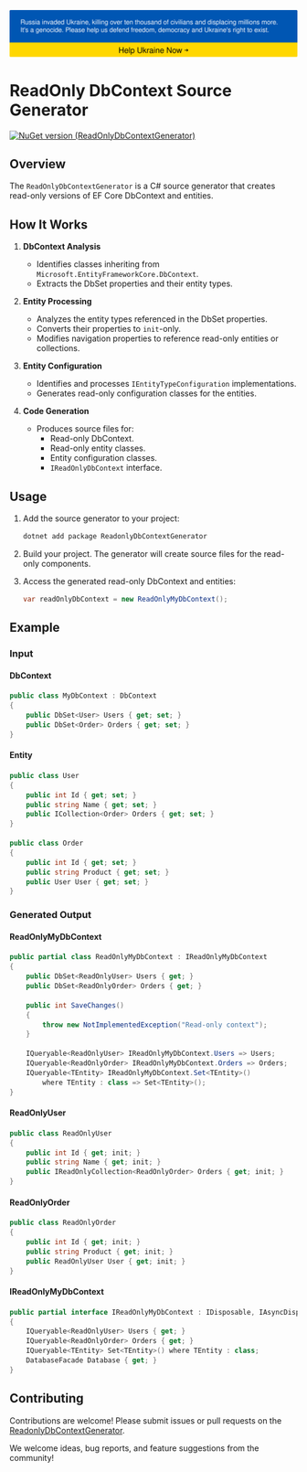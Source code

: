[![Stand With Ukraine](https://raw.githubusercontent.com/vshymanskyy/StandWithUkraine/main/banner2-direct.svg)](https://stand-with-ukraine.pp.ua)

# ReadOnly DbContext Source Generator
[![NuGet version (ReadOnlyDbContextGenerator)](https://img.shields.io/nuget/v/ReadOnlyDbContextGenerator.svg?style=flat-square)](https://www.nuget.org/packages/ReadOnlyDbContextGenerator/)

## Overview

The `ReadOnlyDbContextGenerator` is a C# source generator that creates read-only versions of EF Core DbContext and entities.

## How It Works

1. **DbContext Analysis**
   - Identifies classes inheriting from `Microsoft.EntityFrameworkCore.DbContext`.
   - Extracts the DbSet properties and their entity types.

2. **Entity Processing**
   - Analyzes the entity types referenced in the DbSet properties.
   - Converts their properties to `init`-only.
   - Modifies navigation properties to reference read-only entities or collections.

3. **Entity Configuration**
   - Identifies and processes `IEntityTypeConfiguration` implementations.
   - Generates read-only configuration classes for the entities.

4. **Code Generation**
   - Produces source files for:
     - Read-only DbContext.
     - Read-only entity classes.
     - Entity configuration classes.
     - `IReadOnlyDbContext` interface.

## Usage

1. Add the source generator to your project:

   ```bash
   dotnet add package ReadonlyDbContextGenerator
   ```

2. Build your project. The generator will create source files for the read-only components.

3. Access the generated read-only DbContext and entities:

   ```csharp
   var readOnlyDbContext = new ReadOnlyMyDbContext();
   ```

## Example

### Input

#### DbContext
```csharp
public class MyDbContext : DbContext
{
    public DbSet<User> Users { get; set; }
    public DbSet<Order> Orders { get; set; }
}
```

#### Entity
```csharp
public class User
{
    public int Id { get; set; }
    public string Name { get; set; }
    public ICollection<Order> Orders { get; set; }
}

public class Order
{
    public int Id { get; set; }
    public string Product { get; set; }
    public User User { get; set; }
}
```

### Generated Output

#### ReadOnlyMyDbContext
```csharp
public partial class ReadOnlyMyDbContext : IReadOnlyMyDbContext
{
    public DbSet<ReadOnlyUser> Users { get; }
    public DbSet<ReadOnlyOrder> Orders { get; }

    public int SaveChanges()
    {
        throw new NotImplementedException("Read-only context");
    }

    IQueryable<ReadOnlyUser> IReadOnlyMyDbContext.Users => Users;
    IQueryable<ReadOnlyOrder> IReadOnlyMyDbContext.Orders => Orders;
    IQueryable<TEntity> IReadOnlyMyDbContext.Set<TEntity>()
        where TEntity : class => Set<TEntity>();
}
```

#### ReadOnlyUser
```csharp
public class ReadOnlyUser
{
    public int Id { get; init; }
    public string Name { get; init; }
    public IReadOnlyCollection<ReadOnlyOrder> Orders { get; init; }
}
```

#### ReadOnlyOrder
```csharp
public class ReadOnlyOrder
{
    public int Id { get; init; }
    public string Product { get; init; }
    public ReadOnlyUser User { get; init; }
}
```

#### IReadOnlyMyDbContext
```csharp
public partial interface IReadOnlyMyDbContext : IDisposable, IAsyncDisposable
{
    IQueryable<ReadOnlyUser> Users { get; }
    IQueryable<ReadOnlyOrder> Orders { get; }
    IQueryable<TEntity> Set<TEntity>() where TEntity : class;
    DatabaseFacade Database { get; }
}
```

## Contributing

Contributions are welcome! Please submit issues or pull requests on the [ReadonlyDbContextGenerator](https://github.com/ycherkes/ReadonlyDbContextGenerator).

We welcome ideas, bug reports, and feature suggestions from the community!
